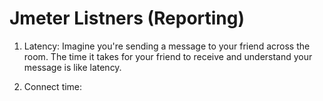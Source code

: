 # Jmeter Listners (Reporting)

1. Latency: Imagine you're sending a message to your friend across the room. The time it takes for your friend to receive and understand your message is like latency.

2. Connect time: 